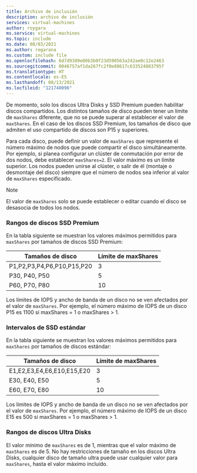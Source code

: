 ```yaml
---
title: Archivo de inclusión
description: archivo de inclusión
services: virtual-machines
author: roygara
ms.service: virtual-machines
ms.topic: include
ms.date: 08/03/2021
ms.author: rogarana
ms.custom: include file
ms.openlocfilehash: 6d7d9389e00b3b0f23d590563a242ae0c12e2463
ms.sourcegitcommit: 0046757af1da267fc2f0e88617c633524883795f
ms.translationtype: HT
ms.contentlocale: es-ES
ms.lasthandoff: 08/13/2021
ms.locfileid: "121740096"
---
```

De momento, solo los discos Ultra Disks y SSD Premium pueden habilitar discos compartidos. Los distintos tamaños de disco pueden tener un límite de `maxShares` diferente, que no se puede superar al establecer el valor de `maxShares`. En el caso de los discos SSD Premium, los tamaños de disco que admiten el uso compartido de discos son P15 y superiores.

Para cada disco, puede definir un valor de `maxShares` que represente el número máximo de nodos que puede compartir el disco simultáneamente. Por ejemplo, si planea configurar un clúster de conmutación por error de dos nodos, debe establecer `maxShares=2`. El valor máximo es un límite superior. Los nodos pueden unirse al clúster, o salir de él (montaje o desmontaje del disco) siempre que el número de nodos sea inferior al valor de `maxShares` especificado.

> [!NOTE]
> El valor de `maxShares` solo se puede establecer o editar cuando el disco se desasocia de todos los nodos.

### <a name="premium-ssd-ranges"></a>Rangos de discos SSD Premium

En la tabla siguiente se muestran los valores máximos permitidos para `maxShares` por tamaños de discos SSD Premium:

|Tamaños de disco  |Límite de maxShares  |
|---------|---------|
|P1,P2,P3,P4,P6,P10,P15,P20     |3         |
|P30, P40, P50     |5         |
|P60, P70, P80     |10         |

Los límites de IOPS y ancho de banda de un disco no se ven afectados por el valor de `maxShares`. Por ejemplo, el número máximo de IOPS de un disco P15 es 1100 si maxShares = 1 o maxShares > 1.

### <a name="standard-ssd-ranges"></a>Intervalos de SSD estándar

En la tabla siguiente se muestran los valores máximos permitidos para `maxShares` por tamaños de discos estándar:

|Tamaños de disco  |Límite de maxShares  |
|---------|---------|
|E1,E2,E3,E4,E6,E10,E15,E20     |3         |
|E30, E40, E50     |5         |
|E60, E70, E80     |10         |

Los límites de IOPS y ancho de banda de un disco no se ven afectados por el valor de `maxShares`. Por ejemplo, el número máximo de IOPS de un disco E15 es 500 si maxShares = 1 o maxShares > 1.

### <a name="ultra-disk-ranges"></a>Rangos de discos Ultra Disks

El valor mínimo de `maxShares` es de 1, mientras que el valor máximo de `maxShares` es de 5. No hay restricciones de tamaño en los discos Ultra Disks, cualquier disco de tamaño ultra puede usar cualquier valor para `maxShares`, hasta el valor máximo incluido.